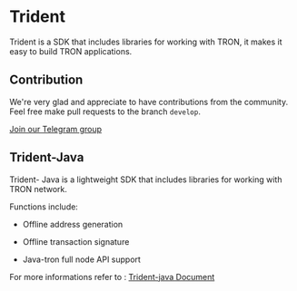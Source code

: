 # Trident

Trident is a SDK that includes libraries for working with TRON, it makes it easy to build TRON applications.

## Contribution

We're very glad and appreciate to have contributions from the community. Feel free make pull requests to the branch `develop`.

[Join our Telegram group](https://t.me/TronOfficialDevelopersGroupEn)

## Trident-Java

Trident- Java is a lightweight SDK that includes libraries for working with TRON network.

Functions include:

- Offline address generation

- Offline transaction signature 

- Java-tron full node API support

For more informations refer to : [Trident-java Document](https://developers.tron.network/docs/trident-java)
